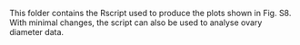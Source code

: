 This folder contains the Rscript used to produce the plots shown in Fig. S8. With minimal changes, the script can also be used to analyse ovary diameter data.
